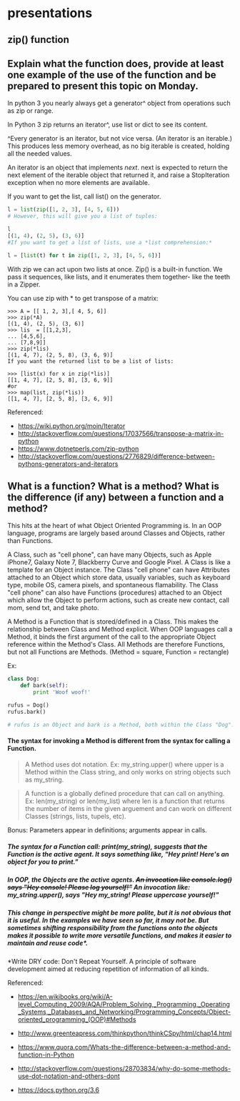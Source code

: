 # presentations
## zip() function
## Explain what the function does, provide at least one example of the use of the function and be prepared to present this topic on Monday.

In python 3 you nearly always get a generator^ object from operations such as zip or range.

In Python 3 zip returns an iterator^, use list or dict to see its content.

^Every generator is an iterator, but not vice versa. (An iterator is an iterable.) This produces less memory overhead, as no big iterable is created, holding all the needed values.

An iterator is an object that implements *next*. next is expected to return the next element of the iterable object that returned it, and raise a StopIteration exception when no more elements are available.

If you want to get the list, call list() on the generator.

```python
l = list(zip([1, 2, 3], [4, 5, 6]))
# However, this will give you a list of tuples:

l
[(1, 4), (2, 5), (3, 6)] 
#If you want to get a list of lists, use a *list comprehension:*

l = [list(t) for t in zip([1, 2, 3], [4, 5, 6])] 
```

With zip we can act upon two lists at once. Zip() is a built-in function. We pass it sequences, like lists, and it enumerates them together- like the teeth in a Zipper.

You can use zip with * to get transpose of a matrix:
```
>>> A = [[ 1, 2, 3],[ 4, 5, 6]]
>>> zip(*A)
[(1, 4), (2, 5), (3, 6)]
>>> lis  = [[1,2,3], 
... [4,5,6],
... [7,8,9]]
>>> zip(*lis)
[(1, 4, 7), (2, 5, 8), (3, 6, 9)]
If you want the returned list to be a list of lists:

>>> [list(x) for x in zip(*lis)]
[[1, 4, 7], [2, 5, 8], [3, 6, 9]]
#or
>>> map(list, zip(*lis))
[[1, 4, 7], [2, 5, 8], [3, 6, 9]]
```

Referenced:
* https://wiki.python.org/moin/Iterator
* http://stackoverflow.com/questions/17037566/transpose-a-matrix-in-python
* https://www.dotnetperls.com/zip-python
* http://stackoverflow.com/questions/2776829/difference-between-pythons-generators-and-iterators


## What is a function? What is a method? What is the difference (if any) between a function and a method?

This hits at the heart of what Object Oriented Programming is. In an OOP language, programs are largely based around Classes and Objects, rather than Functions.

A Class, such as "cell phone", can have many Objects, such as Apple iPhone7, Galaxy Note 7, Blackberry Curve and Google Pixel. A Class is like a template for an Object instance. The Class "cell phone" can have Attributes attached to an Object which store data, usually variables, such as keyboard type, mobile OS, camera pixels, and spontaneous flamability. The Class "cell phone" can also have Functions (procedures) attached to an Object which allow the Object to perform actions, such as create new contact, call mom, send txt, and take photo.

A Method is a Function that is  stored/defined in a Class. This makes the relationship between Class and Method explicit. When OOP languages call a Method, it binds the first argument of the call to the appropriate Object reference within the Method's Class. All Methods are therefore Functions, but not all Functions are Methods. (Method = square, Function = rectangle)

Ex:
```python
class Dog:
    def bark(self):
        print 'Woof woof!'

rufus = Dog()
rufus.bark()

# rufus is an Object and bark is a Method, both within the Class "Dog". Such a method would not work on a "Cat" Class.
```


#### The syntax for invoking a Method is different from the syntax for calling a Function.

> A Method uses dot notation.
> Ex: my_string.upper() where upper is a Method within the Class string, and only works on string objects such as my_string.


> A function is a globally defined procedure that can call on anything.
> Ex: len(my_string) or len(my_list) where len is a function that returns the number of items in the given arguement and can work on different Classes (strings, lists, tupels, etc).


Bonus: Parameters appear in definitions; arguments appear in calls.


##### The syntax for a Function call: print(my_string), suggests that the Function is the active agent. It says something like, "Hey print! Here's an object for you to print."


##### In OOP, the Objects are the active agents. ~~An invocation like console.log() says "Hey console! Please log yourself!"~~ An invocation like: my_string.upper(), says "Hey my_string! Please uppercase yourself!"


##### This change in perspective might be more polite, but it is not obvious that it is useful. In the examples we have seen so far, it may not be. But sometimes shifting responsibility from the functions onto the objects makes it possible to write more versatile functions, and makes it easier to maintain and reuse code*.

*Write DRY code: Don't Repeat Yourself. A principle of software development aimed at reducing repetition of information of all kinds.



Referenced:

* https://en.wikibooks.org/wiki/A-level_Computing_2009/AQA/Problem_Solving,_Programming,_Operating_Systems,_Databases_and_Networking/Programming_Concepts/Object-oriented_programming_(OOP)#Methods

* http://www.greenteapress.com/thinkpython/thinkCSpy/html/chap14.html

* https://www.quora.com/Whats-the-difference-between-a-method-and-function-in-Python

* http://stackoverflow.com/questions/28703834/why-do-some-methods-use-dot-notation-and-others-dont

* https://docs.python.org/3.6


